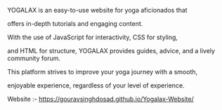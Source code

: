 
YOGALAX is an easy-to-use website for yoga aficionados that
<br>

offers in-depth tutorials and engaging content.
<br>

With the use of JavaScript for interactivity, CSS for styling, 
<br>

and HTML for structure, YOGALAX provides guides, advice, and a lively community forum.
<br>

This platform strives to improve your yoga journey with a smooth, 
<br>

enjoyable experience, regardless of your level of experience.
<br>

Website :- https://gouravsinghdosad.github.io/Yogalax-Website/
